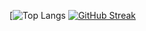 
 [![Top Langs](https://github-readme-stats.vercel.app/api/top-langs/?username=raquelvinagre&theme=dracula)
 [![GitHub Streak](https://github-readme-streak-stats.herokuapp.com?user=raquelvinagre&theme=catppuccin-mocha)](https://git.io/streak-stats)

<!--
**raquelvinagre/raquelvinagre** is a ✨ _special_ ✨ repository because its `README.md` (this file) appears on your GitHub profile.

Here are some ideas to get you started:

- 🔭 I’m currently working on ...
- 🌱 I’m currently learning ...
- 👯 I’m looking to collaborate on ...
- 🤔 I’m looking for help with ...
- 💬 Ask me about ...
- 📫 How to reach me: ...
- 😄 Pronouns: ...
- ⚡ Fun fact: ...
-->

